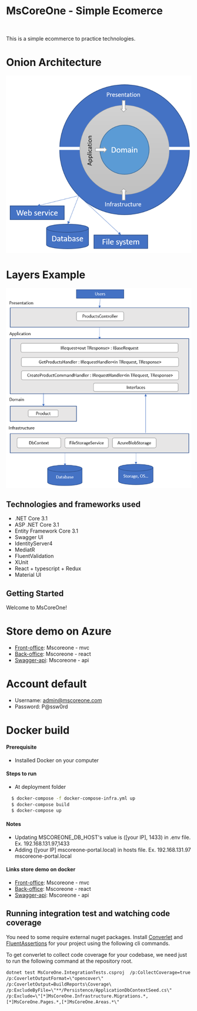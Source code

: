 
 # MsCoreOne - Simple Ecomerce

<br/>

This is a simple ecommerce to practice technologies.

# Onion Architecture
![alt text](/docs/imgs/onion_architecture.png)

# Layers Example
![alt text](/docs/imgs/layers_example.png)

## Technologies and frameworks used
* .NET Core 3.1
* ASP .NET Core 3.1
* Entity Framework Core 3.1
* Swagger UI
* IdentityServer4
* MediatR
* FluentValidation
* XUnit
* React + typescript + Redux
* Material UI


## Getting Started

Welcome to MsCoreOne!


# Store demo on Azure
 - [Front-office](https://mscoreonemvc.azurewebsites.net/): Mscoreone - mvc
 - [Back-office](https://mscoreone.z23.web.core.windows.net/): Mscoreone - react
 - [Swagger-api](https://mscoreone.azurewebsites.net/): Mscoreone - api


# Account default
 - Username: admin@mscoreone.com
 - Password: P@ssw0rd


# Docker build

#### Prerequisite

 - Installed Docker on your computer

#### Steps to run

- At deployment folder

```sh
  $ docker-compose -f docker-compose-infra.yml up
  $ docker-compose build
  $ docker-compose up
```

#### Notes

- Updating MSCOREONE_DB_HOST's value is ([your IP], 1433) in .env file. Ex. 192.168.131.97,1433
- Adding ([your IP] mscoreone-portal.local) in hosts file. Ex. 192.168.131.97 mscoreone-portal.local

#### Links store demo on docker

 - [Front-office](http://mscoreone-portal.local:5003/): Mscoreone - mvc
 - [Back-office](http://mscoreone-portal.local:3000/): Mscoreone - react
 - [Swagger-api](http://mscoreone-portal.local:5001/): Mscoreone - api

## Running integration test and watching code coverage

You need to some require external nuget packages. Install [Converlet](https://www.nuget.org/packages/coverlet.msbuild/) and [FluentAssertions](https://www.nuget.org/packages/FluentAssertions/) for your project using the following cli commands.

To get converlet to collect code coverage for your codebase, we need just to run the following command at the repository root.

```
dotnet test MsCoreOne.IntegrationTests.csproj  /p:CollectCoverage=true /p:CoverletOutputFormat=\"opencover\" /p:CoverletOutput=BuildReports\Coverage\ /p:ExcludeByFile=\"**/Persistence/ApplicationDbContextSeed.cs\" /p:Exclude=\"[*]MsCoreOne.Infrastructure.Migrations.*,[*]MsCoreOne.Pages.*,[*]MsCoreOne.Areas.*\"

```
